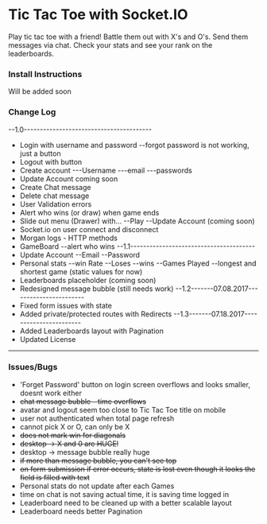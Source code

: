 # Tic Tac Toe with Socket.IO

Play tic tac toe with a friend! Battle them out with X's and O's. Send them messages via chat. Check your stats and see your rank on the leaderboards.

### Install Instructions
Will be added soon

### Change Log
--1.0----------------------------------------
- Login with username and password
--forgot password is not working, just a button
- Logout with button
- Create account
---Username
---email
---passwords
- Update Account coming soon
- Create Chat message
- Delete chat message
- User Validation errors
- Alert who wins (or draw) when game ends
- Slide out menu (Drawer) with...
--Play
--Update Account (coming soon)
- Socket.io on user connect and disconnect
- Morgan logs - HTTP methods
- GameBoard
--alert who wins
--1.1---------------------------------------
- Update Account
--Email
--Password
- Personal stats
--win Rate
--Loses
--wins
--Games Played
--longest and shortest game (static values for now)
- Leaderboards placeholder (coming soon)
- Redesigned message bubble (still needs work)
--1.2-------07.08.2017-----------------------
- Fixed form issues with state
- Added private/protected routes with Redirects
--1.3-------07.18.2017-----------------------
- Added Leaderboards layout with Pagination
- Updated License
--------------------------------------------

### Issues/Bugs
- 'Forget Password' button on login screen overflows and looks smaller, doesnt work either
- ~~chat message bubble - time overflows~~
- avatar and logout seem too close to Tic Tac Toe title on mobile
- user not authenticated when total page refresh
- cannot pick X or O, can only be X
- ~~does not mark win for diagonals~~
- ~~desktop -> X and 0 are HUGE!~~
- desktop -> message bubble really huge
- ~~if more than message bubble, you can't see top~~
- ~~on form submission if error occurs, state is lost even though it looks the field is filled with text~~
- Personal stats do not update after each Games
- time on chat is not saving actual time, it is saving time logged in
- Leaderboard need to be cleaned up with a better scalable layout
- Leaderboard needs better Pagination
